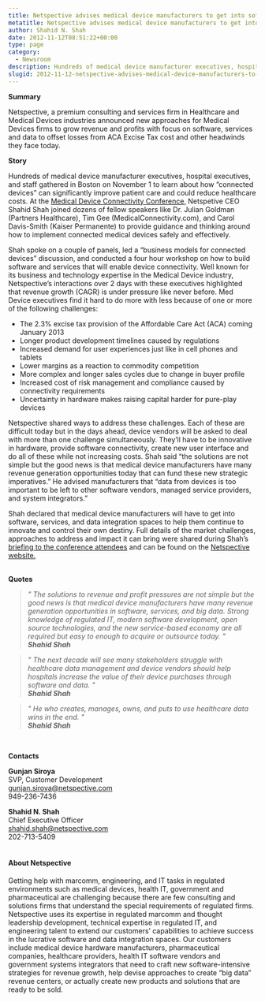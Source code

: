 ```yaml
---
title: Netspective advises medical device manufacturers to get into software, services, and health data integration to help offset revenue losses.
metatitle: Netspective advises medical device manufacturers to get into software, services, and health data integration to help offset revenue losses.
author: Shahid N. Shah
date: 2012-11-12T08:51:22+00:00
type: page
category:
  - Newsroom
description: Hundreds of medical device manufacturer executives, hospital executives, and staff gathered in Boston on November 1 to learn about how “connected devices” can significantly improve patient care and could reduce healthcare costs.
slugid: 2012-11-12-netspective-advises-medical-device-manufacturers-to-get-into-software-services-and-health-data-integration-to-help-offset-revenue-losses
---
```


**Summary**

Netspective, a premium consulting and services firm in Healthcare and Medical Devices industries announced new approaches for Medical Devices firms to grow revenue and profits with focus on software, services and data to offset losses from ACA Excise Tax cost and other headwinds they face today.

**Story**

Hundreds of medical device manufacturer executives, hospital executives, and staff gathered in Boston on November 1 to learn about how “connected devices” can significantly improve patient care and could reduce healthcare costs. At the [Medical Device Connectivity Conference,](http://tcbi.org/index.php?conference=4amdc2012) Netspetive CEO Shahid Shah joined dozens of fellow speakers like Dr. Julian Goldman (Partners Healthcare), Tim Gee (MedicalConnectivity.com), and Carol Davis-Smith (Kaiser Permanente) to provide guidance and thinking around how to implement connected medical devices safely and effectively.

Shah spoke on a couple of panels, led a “business models for connected devices” discussion, and conducted a four hour workshop on how to build software and services that will enable device connectivity. Well known for its business and technology expertise in the Medical Device industry, Netspective’s interactions over 2 days with these executives highlighted that revenue growth (CAGR) is under pressure like never before. Med Device executives find it hard to do more with less because of one or more of the following challenges:


* The 2.3% excise tax provision of the Affordable Care Act (ACA) coming January 2013 
* Longer product development timelines caused by regulations 
* Increased demand for user experiences just like in cell phones and tablets 
* Lower margins as a reaction to commodity competition 
* More complex and longer sales cycles due to change in buyer profile 
* Increased cost of risk management and compliance caused by connectivity requirements 
* Uncertainty in hardware makes raising capital harder for pure-play devices 

Netspective shared ways to address these challenges. Each of these are difficult today but in the days ahead, device vendors will be asked to deal with more than one challenge simultaneously. They’ll have to be innovative in hardware, provide software connectivity, create new user interface and do all of these while not increasing costs. Shah said “the solutions are not simple but the good news is that medical device manufacturers have many revenue generation opportunities today that can fund these new strategic imperatives.” He advised manufacturers that “data from devices is too important to be left to other software vendors, managed service providers, and system integrators.”

Shah declared that medical device manufacturers will have to get into software, services, and data integration spaces to help them continue to innovate and control their own destiny. Full details of the market challenges, approaches to address and impact it can bring were shared during Shah’s [briefing to the conference attendees](http://go.netspective.com/lp-med-device-revenue-opportunities) and can be found on the [Netspective website.](http://go.netspective.com/lp-med-device-revenue-opportunities)
<br />
<br />

**Quotes**

> *" The solutions to revenue and profit pressures are not simple but the good news is that medical device manufacturers have many revenue generation opportunities in software, services, and big data. Strong knowledge of regulated IT, modern software development, open source technologies, and the new service-based economy are all required but easy to enough to acquire or outsource today. "*           
_**Shahid Shah**_ 

> *" The next decade will see many stakeholders struggle with healthcare data management and device vendors should help hospitals increase the value of their device purchases through software and data. "*                         
_**Shahid Shah**_ 

> *" He who creates, manages, owns, and puts to use healthcare data wins in the end. "*      
_**Shahid Shah**_ 

<br />

**Contacts**

**Gunjan Siroya** <br />
SVP, Customer Development <br />
gunjan.siroya@netspective.com <br />
949-236-7436

**Shahid N. Shah** <br />
Chief Executive Officer <br />
shahid.shah@netspective.com <br />
202-713-5409<br /><br />


#### About Netspective

Getting help with marcomm, engineering, and IT tasks in regulated environments such as medical devices, health IT, government and pharmaceutical are challenging because there are few consulting and solutions firms that understand the special requirements of regulated firms. Netspective uses its expertise in regulated marcomm and thought leadership development, technical expertise in regulated IT, and engineering talent to extend our customers’ capabilities to achieve success in the lucrative software and data integration spaces. Our customers include medical device hardware manufacturers, pharmaceutical companies, healthcare providers, health IT software vendors and government systems integrators that need to craft new software-intensive strategies for revenue growth, help devise approaches to create “big data” revenue centers, or actually create new products and solutions that are ready to be sold.
